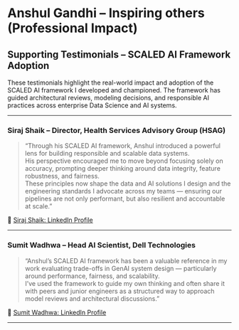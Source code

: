 # Anshul Gandhi – Inspiring others (Professional Impact)

## Supporting Testimonials – SCALED AI Framework Adoption

These testimonials highlight the real-world impact and adoption of the SCALED AI framework I developed and championed. The framework has guided architectural reviews, modeling decisions, and responsible AI practices across enterprise Data Science and AI systems.

---

### Siraj Shaik – Director, Health Services Advisory Group (HSAG)

> “Through his SCALED AI framework, Anshul introduced a powerful lens for building responsible and scalable data systems.  
> His perspective encouraged me to move beyond focusing solely on accuracy, prompting deeper thinking around data integrity, feature robustness, and fairness.  
> These principles now shape the data and AI solutions I design and the engineering standards I advocate across my teams — ensuring our pipelines are not only performant, but also resilient and accountable at scale.”

🔗 [Siraj Shaik: LinkedIn Profile](https://www.linkedin.com/in/siraj-shaik-14206783/)

---

### Sumit Wadhwa – Head AI Scientist, Dell Technologies

> “Anshul’s SCALED AI framework has been a valuable reference in my work evaluating trade-offs in GenAI system design — particularly around performance, fairness, and scalability.  
> I’ve used the framework to guide my own thinking and often share it with peers and junior engineers as a structured way to approach model reviews and architectural discussions.”

🔗 [Sumit Wadhwa: LinkedIn Profile](https://www.linkedin.com/in/sumit-wadhwa-a605a412/)

---

